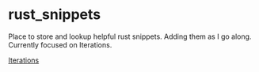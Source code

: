 # rust_snippets

Place to store and lookup helpful rust snippets.  Adding them as I go along.  Currently focused on Iterations.

[Iterations](https://github.com/wingert-tech/rust_snippets/tree/master/src/bin/iter)
